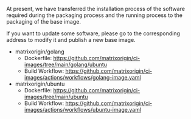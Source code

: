 At present, we have transferred the installation process of the software required during the packaging process and the running process to the packaging of the base image. 

If you want to update some software, please go to the corresponding address to modify it and publish a new base image.

- matrixorigin/golang
  - Dockerfile: https://github.com/matrixorigin/ci-images/tree/main/golang/ubuntu
  - Build Workflow: https://github.com/matrixorigin/ci-images/actions/workflows/golang-image.yaml
- matrixorigin/ubuntu
  - Dockerfile: https://github.com/matrixorigin/ci-images/tree/main/ubuntu
  - Build Workflow: https://github.com/matrixorigin/ci-images/actions/workflows/ubuntu-image.yaml
